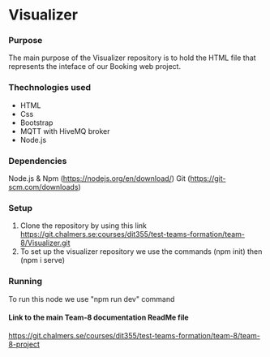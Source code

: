 # Visualizer
### Purpose
The main purpose of the Visualizer repository is to hold the HTML file that represents the inteface of our Booking web project.

### Thechnologies used

* HTML
* Css
* Bootstrap
* MQTT with HiveMQ broker
* Node.js


### Dependencies

Node.js & Npm (https://nodejs.org/en/download/)
Git (https://git-scm.com/downloads)


### Setup
1. Clone the repository by using this link
https://git.chalmers.se:courses/dit355/test-teams-formation/team-8/Visualizer.git
2. To set up the visualizer repository we use the commands  (npm init) then (npm i serve)

### Running
To run this node we use "npm run dev" command

#### Link to the main Team-8 documentation ReadMe file
https://git.chalmers.se/courses/dit355/test-teams-formation/team-8/team-8-project

